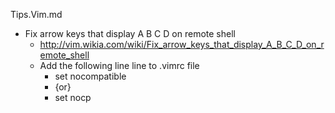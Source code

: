 Tips.Vim.md

* Fix arrow keys that display A B C D on remote shell
	* http://vim.wikia.com/wiki/Fix_arrow_keys_that_display_A_B_C_D_on_remote_shell
	* Add the following line line to .vimrc file
		* set nocompatible
		* {or}
		* set nocp
